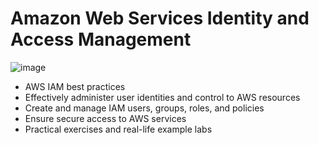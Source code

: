 # Amazon Web Services Identity and Access Management

![image](https://github.com/user-attachments/assets/c46be5a2-bd1d-4811-b951-3727d87e6e3f)

* AWS IAM best practices
* Effectively administer user identities and control to AWS resources
* Create and manage IAM users, groups, roles, and policies
* Ensure secure access to AWS services
* Practical exercises and real-life example labs
  
